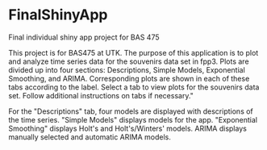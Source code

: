 # FinalShinyApp
Final individual shiny app project for BAS 475

This project is for BAS475 at UTK. 
The purpose of this application is to plot and analyze time series data for the souvenirs data set in fpp3. Plots are divided up into four sections: Descriptions, Simple Models, Exponential Smoothing, and ARIMA. Corresponding plots are shown in each of these tabs according to the label. Select a tab to view plots for the souvenirs data set. Follow additional instructions on tabs if necessary."

For the "Descriptions" tab, four models are displayed with descriptions of the time series. 
"Simple Models" displays models for the app. 
"Exponential Smoothing" displays Holt's and Holt's/Winters' models.
ARIMA displays manually selected and automatic ARIMA models. 
